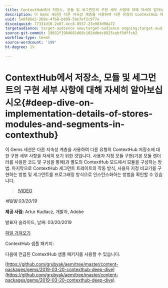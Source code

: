 ```yaml
---
title: ContextHub에서 저장소, 모듈 및 세그먼트의 구현 세부 사항에 대해 자세히 알아보십시오
description: 이 Gems 세션은 다른 지속성 계층을 사용하여 다른 유형의 ContextHub 저장소에 대한 구현 세부 사항을 자세히 보기 위한 것입니다. 사용자 지정 모듈 구현(기본 모듈 렌더러를 사용한 코드 및 구성을 통해)과 별도의 ContextHub 모드에서 모듈을 구성하는 방법. 마지막으로 ContextHub 세그먼트 트레이트의 작동 방식, 사용자 지정 비교기를 구현하는 방법 및 세그먼트를 프로그래밍 방식으로 인스턴스화하는 방법을 확인할 수 있습니다.
uuid: 5e8f86e2-269e-4fb8-b899-5be7ef2c977a
discoiquuid: 77331d10-2e87-4cc8-8557-23e983d98a72
targetaudience: target-audience new;target-audience ongoing;target-audience upgrader
source-git-commit: 19832f1904681d68c102ddbdc8925cebf5dffcb2
workflow-type: tm+mt
source-wordcount: '199'
ht-degree: 1%

---
```



# ContextHub에서 저장소, 모듈 및 세그먼트의 구현 세부 사항에 대해 자세히 알아보십시오{#deep-dive-on-implementation-details-of-stores-modules-and-segments-in-contexthub}

이 Gems 세션은 다른 지속성 계층을 사용하여 다른 유형의 ContextHub 저장소에 대한 구현 세부 사항을 자세히 보기 위한 것입니다. 사용자 지정 모듈 구현(기본 모듈 렌더러를 사용한 코드 및 구성을 통해)과 별도의 ContextHub 모드에서 모듈을 구성하는 방법. 마지막으로 ContextHub 세그먼트 트레이트의 작동 방식, 사용자 지정 비교기를 구현하는 방법 및 세그먼트를 프로그래밍 방식으로 인스턴스화하는 방법을 확인할 수 있습니다.

>[!VIDEO](https://video.tv.adobe.com/v/27010/?quality=9)

*배달됨 03/20/19*

**제공 사람:** Artur Kudlacz, 개발자, Adobe

발표자 슬라이드, 날짜: 03/20/2019

[파일 가져오기](assets/aem-gems-contexthubdeepdive-03202019.pdf)

ContextHub 샘플 패키지:

다음에 언급된 ContextHub 샘플 패키지를 사용할 수 있습니다.

[https://github.com/grubyak/aem/tree/master/content-packages/gems/2019-03-20-contexthub-deep-dive](https://github.com/grubyak/aem/tree/master/content-packages/gems/2019-03-20-contexthub-deep-dive)
